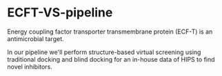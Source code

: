 # ECFT-VS-pipeline

Energy coupling factor transporter transmembrane protein (ECF-T) is an antimicrobial target.

In our pipeline we'll perform structure-based virtual screening using traditional docking and blind docking for an in-house data of HIPS to find novel inhibitors.
